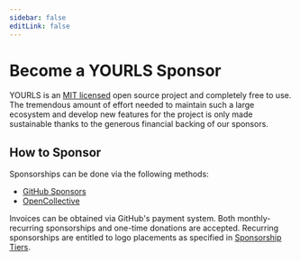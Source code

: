 ```yaml
---
sidebar: false
editLink: false
---
```


# Become a YOURLS Sponsor

YOURLS is an [MIT licensed](https://github.com/YOURLS/YOURLS/blob/master/LICENSE)
open source project and completely free to use.
The tremendous amount of effort needed to maintain such a large ecosystem and
develop new features for the project is only made sustainable thanks to the
generous financial backing of our sponsors.

## How to Sponsor

Sponsorships can be done via the following methods:

- [GitHub Sponsors](https://github.com/sponsors/YOURLS)
- [OpenCollective](https://opencollective.com/YOURLS)

Invoices can be obtained via GitHub's payment system.
Both monthly-recurring sponsorships and one-time donations are accepted.
Recurring sponsorships are entitled to logo placements as specified in [Sponsorship Tiers](#tier-benefits).

